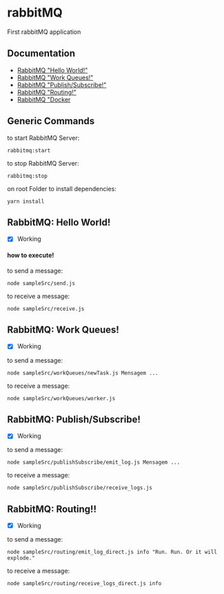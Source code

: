 # rabbitMQ

First rabbitMQ application

## Documentation

- [RabbitMQ "Hello World!"](https://www.rabbitmq.com/tutorials/tutorial-one-javascript.html)
- [RabbitMQ "Work Queues!"](https://www.rabbitmq.com/tutorials/tutorial-two-javascript.html)
- [RabbitMQ "Publish/Subscribe!"](https://www.rabbitmq.com/tutorials/tutorial-three-javascript.html)
- [RabbitMQ "Routing!"](https://www.rabbitmq.com/tutorials/tutorial-four-javascript.html)
- [RabbitMQ "Docker](https://www.rabbitmq.com/download.html)

## Generic Commands

to start RabbitMQ Server:

```
rabbitmq:start
```

to stop RabbitMQ Server:

```
rabbitmq:stop
```

on root Folder to install dependencies:

```
yarn install
```

## RabbitMQ: Hello World!

- [x] Working

#### how to execute!

to send a message:

```
node sampleSrc/send.js
```

to receive a message:

```
node sampleSrc/receive.js
```

## RabbitMQ: Work Queues!

- [x] Working

to send a message:

```
node sampleSrc/workQueues/newTask.js Mensagem ...
```

to receive a message:

```
node sampleSrc/workQueues/worker.js
```

## RabbitMQ: Publish/Subscribe!

- [x] Working

to send a message:

```
node sampleSrc/publishSubscribe/emit_log.js Mensagem ...
```

to receive a message:

```
node sampleSrc/publishSubscribe/receive_logs.js
```

## RabbitMQ: Routing!!

- [x] Working

to send a message:

```
node sampleSrc/routing/emit_log_direct.js info "Run. Run. Or it will explode."
```

to receive a message:

```
node sampleSrc/routing/receive_logs_direct.js info
```
